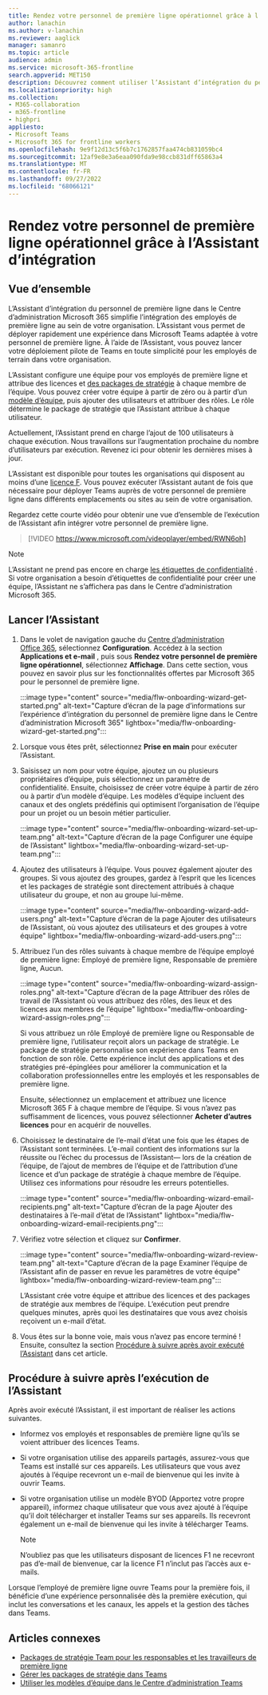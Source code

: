 ```yaml
---
title: Rendez votre personnel de première ligne opérationnel grâce à l’Assistant d’intégration
author: lanachin
ms.author: v-lanachin
ms.reviewer: aaglick
manager: samanro
ms.topic: article
audience: admin
ms.service: microsoft-365-frontline
search.appverid: MET150
description: Découvrez comment utiliser l’Assistant d’intégration du personnel de première ligne pour déployer rapidement une expérience Teams adaptée aux employés et gestionnaires de première ligne au sein de votre organisation.
ms.localizationpriority: high
ms.collection:
- M365-collaboration
- m365-frontline
- highpri
appliesto:
- Microsoft Teams
- Microsoft 365 for frontline workers
ms.openlocfilehash: 9e9f12d13c5f6b7c1762857faa474cb831059bc4
ms.sourcegitcommit: 12af9e8e3a6eaa090fda9e98ccb831dff65863a4
ms.translationtype: MT
ms.contentlocale: fr-FR
ms.lasthandoff: 09/27/2022
ms.locfileid: "68066121"
---
```

# <a name="use-the-frontline-worker-onboarding-wizard-to-get-your-frontline-workforce-up-and-running"></a>Rendez votre personnel de première ligne opérationnel grâce à l’Assistant d’intégration

## <a name="overview"></a>Vue d’ensemble

L’Assistant d’intégration du personnel de première ligne dans le Centre d’administration Microsoft 365 simplifie l’intégration des employés de première ligne au sein de votre organisation. L’Assistant vous permet de déployer rapidement une expérience dans Microsoft Teams adaptée à votre personnel de première ligne. À l’aide de l’Assistant, vous pouvez lancer votre déploiement pilote de Teams en toute simplicité pour les employés de terrain dans votre organisation.

L’Assistant configure une équipe pour vos employés de première ligne et attribue des licences et [des packages de stratégie](/microsoftteams/policy-packages-flw?bc=/microsoft-365/frontline/breadcrumb/toc.json&toc=/microsoft-365/frontline/toc.json) à chaque membre de l’équipe. Vous pouvez créer votre équipe à partir de zéro ou à partir d’un [modèle d’équipe](/microsoftteams/get-started-with-teams-templates-in-the-admin-console), puis ajouter des utilisateurs et attribuer des rôles. Le rôle détermine le package de stratégie que l’Assistant attribue à chaque utilisateur.

Actuellement, l’Assistant prend en charge l’ajout de 100 utilisateurs à chaque exécution. Nous travaillons sur l’augmentation prochaine du nombre d’utilisateurs par exécution. Revenez ici pour obtenir les dernières mises à jour.

L’Assistant est disponible pour toutes les organisations qui disposent au moins d’une [licence F](https://www.microsoft.com/microsoft-365/enterprise/frontline). Vous pouvez exécuter l’Assistant autant de fois que nécessaire pour déployer Teams auprès de votre personnel de première ligne dans différents emplacements ou sites au sein de votre organisation.

Regardez cette courte vidéo pour obtenir une vue d’ensemble de l’exécution de l’Assistant afin intégrer votre personnel de première ligne.

> [!VIDEO https://www.microsoft.com/videoplayer/embed/RWN6oh]

> [!NOTE]
> L’Assistant ne prend pas encore en charge [les étiquettes de confidentialité](/microsoftteams/sensitivity-labels) . Si votre organisation a besoin d’étiquettes de confidentialité pour créer une équipe, l’Assistant ne s’affichera pas dans le Centre d’administration Microsoft 365.

## <a name="run-the-wizard"></a>Lancer l’Assistant

1. Dans le volet de navigation gauche du [Centre d’administration Office 365](https://admin.microsoft.com/), sélectionnez **Configuration**. Accédez à la section **Applications et e-mail** , puis sous **Rendez votre personnel de première ligne opérationnel**, sélectionnez **Affichage**. Dans cette section, vous pouvez en savoir plus sur les fonctionnalités offertes par Microsoft 365 pour le personnel de première ligne.

    :::image type="content" source="media/flw-onboarding-wizard-get-started.png" alt-text="Capture d’écran de la page d’informations sur l’expérience d’intégration du personnel de première ligne dans le Centre d’administration Microsoft 365" lightbox="media/flw-onboarding-wizard-get-started.png":::

2. Lorsque vous êtes prêt, sélectionnez **Prise en main** pour exécuter l’Assistant.

3. Saisissez un nom pour votre équipe, ajoutez un ou plusieurs propriétaires d’équipe, puis sélectionnez un paramètre de confidentialité. Ensuite, choisissez de créer votre équipe à partir de zéro ou à partir d’un modèle d’équipe. Les modèles d’équipe incluent des canaux et des onglets prédéfinis qui optimisent l’organisation de l’équipe pour un projet ou un besoin métier particulier.

    :::image type="content" source="media/flw-onboarding-wizard-set-up-team.png" alt-text="Capture d’écran de la page Configurer une équipe de l’Assistant" lightbox="media/flw-onboarding-wizard-set-up-team.png":::

4. Ajoutez des utilisateurs à l’équipe. Vous pouvez également ajouter des groupes. Si vous ajoutez des groupes, gardez à l’esprit que les licences et les packages de stratégie sont directement attribués à chaque utilisateur du groupe, et non au groupe lui-même.

    :::image type="content" source="media/flw-onboarding-wizard-add-users.png" alt-text="Capture d’écran de la page Ajouter des utilisateurs de l’Assistant, où vous ajoutez des utilisateurs et des groupes à votre équipe" lightbox="media/flw-onboarding-wizard-add-users.png":::

5. Attribuez l’un des rôles suivants à chaque membre de l’équipe employé de première ligne: Employé de première ligne, Responsable de première ligne, Aucun. 
  
    :::image type="content" source="media/flw-onboarding-wizard-assign-roles.png" alt-text="Capture d’écran de la page Attribuer des rôles de travail de l’Assistant où vous attribuez des rôles, des lieux et des licences aux membres de l’équipe" lightbox="media/flw-onboarding-wizard-assign-roles.png":::

    Si vous attribuez un rôle Employé de première ligne ou Responsable de première ligne, l’utilisateur reçoit alors un package de stratégie. Le package de stratégie personnalise son expérience dans Teams en fonction de son rôle. Cette expérience inclut des applications et des stratégies pré-épinglées pour améliorer la communication et la collaboration professionnelles entre les employés et les responsables de première ligne.

    Ensuite, sélectionnez un emplacement et attribuez une licence Microsoft 365 F à chaque membre de l’équipe. Si vous n’avez pas suffisamment de licences, vous pouvez sélectionner **Acheter d’autres licences** pour en acquérir de nouvelles.  

6. Choisissez le destinataire de l’e-mail d’état une fois que les étapes de l’Assistant sont terminées. L’e-mail contient des informations sur la réussite ou l’échec du processus de l’Assistant&mdash; lors de la création de l’équipe, de l’ajout de membres de l’équipe et de l’attribution d’une licence et d’un package de stratégie à chaque membre de l’équipe. Utilisez ces informations pour résoudre les erreurs potentielles.

    :::image type="content" source="media/flw-onboarding-wizard-email-recipients.png" alt-text="Capture d’écran de la page Ajouter des destinataires à l’e-mail d’état de l’Assistant" lightbox="media/flw-onboarding-wizard-email-recipients.png":::

7. Vérifiez votre sélection et cliquez sur **Confirmer**.

    :::image type="content" source="media/flw-onboarding-wizard-review-team.png" alt-text="Capture d’écran de la page Examiner l’équipe de l’Assistant afin de passer en revue les paramètres de votre équipe" lightbox="media/flw-onboarding-wizard-review-team.png":::

    L’Assistant crée votre équipe et attribue des licences et des packages de stratégie aux membres de l’équipe. L’exécution peut prendre quelques minutes, après quoi les destinataires que vous avez choisis reçoivent un e-mail d’état.

8. Vous êtes sur la bonne voie, mais vous n’avez pas encore terminé ! Ensuite, consultez la section [Procédure à suivre après avoir exécuté l’Assistant](#what-to-do-after-running-the-wizard) dans cet article.

## <a name="what-to-do-after-running-the-wizard"></a>Procédure à suivre après l’exécution de l’Assistant

Après avoir exécuté l’Assistant, il est important de réaliser les actions suivantes.

- Informez vos employés et responsables de première ligne qu’ils se voient attribuer des licences Teams.
- Si votre organisation utilise des appareils partagés, assurez-vous que Teams est installé sur ces appareils. Les utilisateurs que vous avez ajoutés à l’équipe recevront un e-mail de bienvenue qui les invite à ouvrir Teams.
- Si votre organisation utilise un modèle BYOD (Apportez votre propre appareil), informez chaque utilisateur que vous avez ajouté à l’équipe qu’il doit télécharger et installer Teams sur ses appareils. Ils recevront également un e-mail de bienvenue qui les invite à télécharger Teams.

    > [!NOTE]
    > N’oubliez pas que les utilisateurs disposant de licences F1 ne recevront pas d’e-mail de bienvenue, car la licence F1 n’inclut pas l’accès aux e-mails.  

Lorsque l’employé de première ligne ouvre Teams pour la première fois, il bénéficie d’une expérience personnalisée dès la première exécution, qui inclut les conversations et les canaux, les appels et la gestion des tâches dans Teams.

## <a name="related-articles"></a>Articles connexes

- [Packages de stratégie Team pour les responsables et les travailleurs de première ligne](/microsoftteams/policy-packages-flw?bc=/microsoft-365/frontline/breadcrumb/toc.json&toc=/microsoft-365/frontline/toc.json)
- [Gérer les packages de stratégie dans Teams](/microsoftteams/manage-policy-packages)
- [Utiliser les modèles d’équipe dans le Centre d’administration Teams](/microsoftteams/get-started-with-teams-templates-in-the-admin-console)
